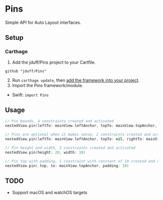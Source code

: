 # Pins
Simple API for Auto Layout interfaces.

## Setup

### Carthage
1. Add the jduff/Pins project to your Cartfile.
```
github "jduff/Pins"
```
2. Run `carthage update`, then [add the framework into your project](https://github.com/Carthage/Carthage#adding-frameworks-to-an-application).
3. Import the Pins framework/module.
- Swift: `import Pins`

## Usage

``` swift
// Pin bounds, 4 constraints created and activated
nestedView.pin(leftTo: mainView.leftAnchor, topTo: mainView.topAnchor, rightTo: mainView.rightAnchor, bottomTo: mainView.bottomAnchor)

// Pins are optional when it makes sense, 2 constraints created and activated
nestedView.pin(leftTo: mainView.leftAnchor, topTo: nil, rightTo: mainView.rightAnchor, bottomTo: nil)

// Pin height and width, 2 constraints created and activated
nestedView.pin(height: 20, width: 10)

// Pin top with padding, 1 constraint with constant of 10 created and activated
nestedView.pin(.top, to: mainView.topAnchor, padding: 10)
```

## TODO
- Support macOS and watchOS targets
